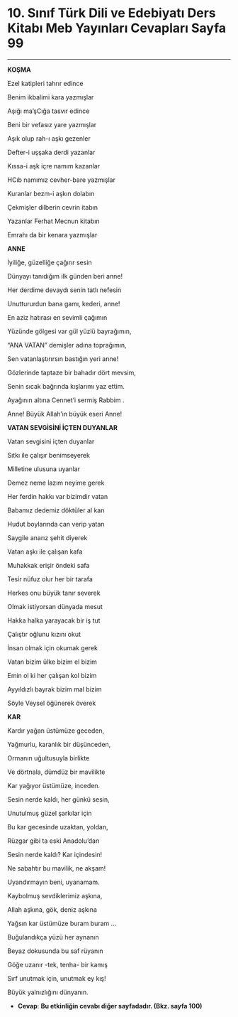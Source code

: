 # 10. Sınıf Türk Dili ve Edebiyatı Ders Kitabı Meb Yayınları Cevapları Sayfa 99

---

**KOŞMA**

Ezel katipleri tahrır edince

 Benim ikbalimi kara yazmışlar

 Aşığı ma’şCığa tasvır edince

 Beni bir vefasız yare yazmışlar

Aşık olup rah-ı aşkı gezenler

 Defter-i uşşaka derdi yazanlar

 Kıssa-i aşk içre namım kazanlar

 HCıb namımız cevher-bare yazmışlar

Kuranlar bezm-i aşkın dolabın

 Çekmişler dilberin cevrin itabın

 Yazanlar Ferhat Mecnun kitabın

 Emrahı da bir kenara yazmışlar

**ANNE**

İyiliğe, güzelliğe çağırır sesin

 Dünyayı tanıdığım ilk günden beri anne!

 Her derdime devaydı senin tatlı nefesin

 Unuttururdun bana gamı, kederi, anne!

En aziz hatırası en sevimli çağımın

 Yüzünde gölgesi var gül yüzlü bayrağımın,

 “ANA VATAN” demişler adına toprağımın,

 Sen vatanlaştırırsın bastığın yeri anne!

Gözlerinde taptaze bir bahadır dört mevsim,

 Senin sıcak bağrında kışlarımı yaz ettim.

 Ayağının altına Cennet’i sermiş Rabbim .

 Anne! Büyük Allah’ın büyük eseri Anne!

**VATAN SEVGİSİNİ İÇTEN DUYANLAR**

Vatan sevgisini içten duyanlar

 Sıtkı ile çalışır benimseyerek

 Milletine ulusuna uyanlar

 Demez neme lazım neyime gerek

Her ferdin hakkı var bizimdir vatan

 Babamız dedemiz döktüler al kan

 Hudut boylarında can verip yatan

 Saygile anarız şehit diyerek

Vatan aşkı ile çalışan kafa

 Muhakkak erişir öndeki safa

 Tesir nüfuz olur her bir tarafa

 Herkes onu büyük tanır severek

Olmak istiyorsan dünyada mesut

 Hakka halka yarayacak bir iş tut

 Çalıştır oğlunu kızını okut

 İnsan olmak için okumak gerek

Vatan bizim ülke bizim el bizim

 Emin ol ki her çalışan kol bizim

 Ayyıldızlı bayrak bizim mal bizim

 Söyle Veysel öğünerek överek

**KAR**

Kardır yağan üstümüze geceden,

 Yağmurlu, karanlık bir düşünceden,

 Ormanın uğultusuyla birlikte

 Ve dörtnala, dümdüz bir mavilikte

 Kar yağıyor üstümüze, inceden.

Sesin nerde kaldı, her günkü sesin,

 Unutulmuş güzel şarkılar için

 Bu kar gecesinde uzaktan, yoldan,

 Rüzgar gibi ta eski Anadolu’dan

 Sesin nerde kaldı? Kar içindesin!

Ne sabahtır bu mavilik, ne akşam!

 Uyandırmayın beni, uyanamam.

 Kaybolmuş sevdiklerimiz aşkına,

 Allah aşkına, gök, deniz aşkına

 Yağsın kar üstümüze buram buram …

Buğulandıkça yüzü her aynanın

 Beyaz dokusunda bu saf rüyanın

 Göğe uzanır -tek, tenha- bir kamış

 Sırf unutmak için, unutmak ey kış!

 Büyük yalnızlığını dünyanın.

-   **Cevap**: **Bu etkinliğin cevabı diğer sayfadadır. (Bkz. sayfa 100)**